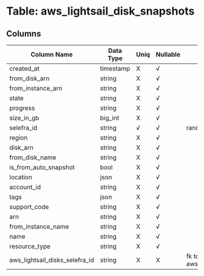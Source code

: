 # Table: aws_lightsail_disk_snapshots

## Columns 

|  Column Name   |  Data Type  | Uniq | Nullable | Description | 
|  ----  | ----  | ----  | ----  | ---- | 
| created_at | timestamp | X | √ |  | 
| from_disk_arn | string | X | √ |  | 
| from_instance_arn | string | X | √ |  | 
| state | string | X | √ |  | 
| progress | string | X | √ |  | 
| size_in_gb | big_int | X | √ |  | 
| selefra_id | string | √ | √ | random id | 
| region | string | X | √ |  | 
| disk_arn | string | X | √ |  | 
| from_disk_name | string | X | √ |  | 
| is_from_auto_snapshot | bool | X | √ |  | 
| location | json | X | √ |  | 
| account_id | string | X | √ |  | 
| tags | json | X | √ |  | 
| support_code | string | X | √ |  | 
| arn | string | X | √ |  | 
| from_instance_name | string | X | √ |  | 
| name | string | X | √ |  | 
| resource_type | string | X | √ |  | 
| aws_lightsail_disks_selefra_id | string | X | X | fk to aws_lightsail_disks.selefra_id | 


